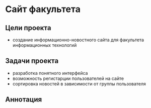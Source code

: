 # Сайт факультета

## Цели проекта

* создание информационно-новостного сайта для факультета информационных технологий

## Задачи проекта

* разработка понятного интерфейса
* возможность регистарции пользователей на сайте
* сортировка новостей в зависимости от группы пользователя

## Аннотация

